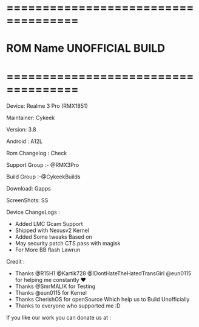 # ====================================
# ROM Name UNOFFICIAL BUILD
# ====================================

Device: Realme 3 Pro (RMX1851)

Maintainer: Cykeek

Version: 3.8

Android : A12L

Rom Changelog : Check

Support Group :- @RMX3Pro

Build Group :-@CykeekBuilds

Download: Gapps

ScreenShots: SS

Device ChangeLogs :
- Added LMC Gcam Support 
- Shipped with Nexusv2 Kernel
- Added Some tweaks Based on 
- May security patch CTS pass with magisk
- For More BB flash Lawrun 

Credit :
- Thanks @R15H1 @Kartik728 @IDontHateTheHatedTransGirl @eun0115 for helping me constantly ❤
- Thanks @SmrMALIK  for Testing
- Thanks @eun0115 for Kernel
- Thanks CherishOS for openSource Which help us to Build Unofficially 
- Thanks to everyone who supported me :D 

If you like our work you can donate us at :
